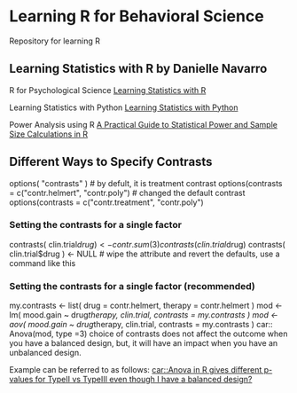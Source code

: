 # Learning R for Behavioral Science
Repository for learning R

## Learning Statistics with R by **Danielle Navarro**

R for Psychological Science
[Learning Statistics with R](https://learningstatisticswithr.com/)

Learning Statistics with Python
[Learning Statistics with Python](https://ethanweed.github.io/pythonbook/landingpage.html)

Power Analysis using R
[A Practical Guide to Statistical Power and Sample Size Calculations in R](https://cran.r-project.org/web/packages/pwrss/vignettes/examples.html#7_Analysis_of_(Co)Variance_(F_Test))



## Different Ways to Specify Contrasts
options( "contrasts" ) # by defult, it is treatment contrast
options(contrasts = c("contr.helmert", "contr.poly") # changed the default contrast
options(contrasts = c("contr.treatment", "contr.poly")

### Setting the contrasts for a single factor
contrasts( clin.trial$drug ) <- contr.sum(3)
contrasts( clin.trial$drug)
contrasts( clin.trial$drug ) <- NULL # wipe the attribute and revert the defaults, use a command like this

### Setting the contrasts for a single factor (recommended)
my.contrasts <- list( drug = contr.helmert, therapy = contr.helmert )
mod <- lm( mood.gain ~ drug*therapy, clin.trial, contrasts = my.contrasts )
mod <- aov( mood.gain ~ drug*therapy, clin.trial, contrasts = my.contrasts )
car:: Anova(mod, type =3)
choice of contrasts does not affect the outcome when you have a balanced design, but, it will have an impact when you have an unbalanced design. 

Example can be referred to as follows:
[car::Anova in R gives different p-values for TypeII vs TypeIII even though I have a balanced design?](https://stackoverflow.com/questions/68741417/caranova-in-r-gives-different-p-values-for-typeii-vs-typeiii-even-though-i-hav)




